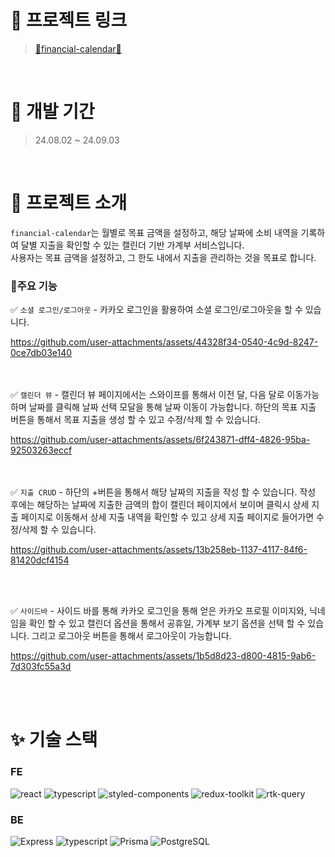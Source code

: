 

# 🔗 프로젝트 링크

> [💸financial-calendar📆](https://www.financial-calendar-cws.store/)

<br/>

# 📅 개발 기간

> 24.08.02 ~ 24.09.03

<br/>

# 📖 프로젝트 소개
`financial-calendar`는 월별로 목표 금액을 설정하고, 해당 날짜에 소비 내역을 기록하여 달별 지출을 확인할 수 있는 캘린더 기반 가계부 서비스입니다. 
<br/>
사용자는 목표 금액을 설정하고, 그 한도 내에서 지출을 관리하는 것을 목표로 합니다.


### 📝주요 기능
✅ `소셜 로그인/로그아웃` - 카카오 로그인을 활용하여 소셜 로그인/로그아웃을 할 수 있습니다.



https://github.com/user-attachments/assets/44328f34-0540-4c9d-8247-0ce7db03e140





<br><br>
✅ `캘린더 뷰` - 캘린더 뷰 페이지에서는 스와이프를 통해서 이전 달, 다음 달로 이동가능하며 날짜를 클릭해 날짜 선택 모달을 통해 날짜 이동이 가능합니다.
하단의 목표 지출 버튼을 통해서 목표 지출을 생성 할 수 있고 수정/삭제 할 수 있습니다.
  


https://github.com/user-attachments/assets/6f243871-dff4-4826-95ba-92503263eccf



<br><br>
✅ `지출 CRUD` - 하단의 +버튼을 통해서 해당 날짜의 지출을 작성 할 수 있습니다. 작성 후에는 해당하는 날짜에 지출한 금액의 합이 캘린더 페이지에서 보이며
클릭시 상세 지출 페이지로 이동해서 상세 지출 내역을 확인할 수 있고 상세 지출 페이지로 들어가면 수정/삭제 할 수 있습니다.





https://github.com/user-attachments/assets/13b258eb-1137-4117-84f6-81420dcf4154




<br><br>

✅ `사이드바` - 사이드 바를 통해 카카오 로그인을 통해 얻은 카카오 프로필 이미지와, 닉네임을 확인 할 수 있고 캘린더 옵션을 통해서 공휴일, 가계부 보기 옵션을
선택 할 수 있습니다. 그리고 로그아웃 버튼을 통해서 로그아웃이 가능합니다.



https://github.com/user-attachments/assets/1b5d8d23-d800-4815-9ab6-7d303fc55a3d



<br><br>

# ✨ 기술 스택

<h3>FE</h3>
<p align='left'>
  <img src="https://img.shields.io/badge/React-61DAFB?style=for-the-badge&logo=react&logoColor=ffffff" alt='react'> 
  <img src="https://img.shields.io/badge/typescript-3178C6?style=for-the-badge&logo=typescript&logoColor=ffffff" alt='typescript'>
  <img src="https://img.shields.io/badge/Styled Components-DB7093?style=for-the-badge&logo=styledcomponents&logoColor=ffffff" alt='styled-components'>
  <img src="https://img.shields.io/badge/Redux%20Toolkit-764ABC?style=for-the-badge&logo=redux&logoColor=ffffff" alt="redux-toolkit">
  <img src="https://img.shields.io/badge/RTK%20Query-9B6F3A?style=for-the-badge&logo=redux&logoColor=ffffff" alt="rtk-query">
</p>
<h3>BE</h3>
<p align='left'>
  <img src="https://img.shields.io/badge/Express-000000?style=for-the-badge&logo=express&logoColor=ffffff" alt="Express">
  <img src="https://img.shields.io/badge/typescript-3178C6?style=for-the-badge&logo=typescript&logoColor=ffffff" alt='typescript'>
  <img src="https://img.shields.io/badge/Prisma-2D3748?style=for-the-badge&logo=prisma&logoColor=ffffff" alt="Prisma">
  <img src="https://img.shields.io/badge/PostgreSQL-4169E1?style=for-the-badge&logo=postgresql&logoColor=ffffff" alt="PostgreSQL">
</p>


